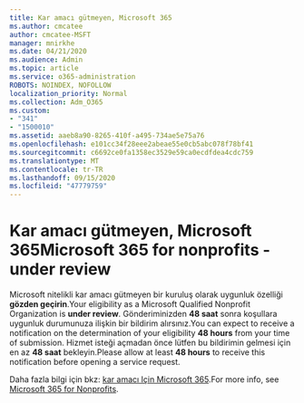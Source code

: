 ```yaml
---
title: Kar amacı gütmeyen, Microsoft 365
ms.author: cmcatee
author: cmcatee-MSFT
manager: mnirkhe
ms.date: 04/21/2020
ms.audience: Admin
ms.topic: article
ms.service: o365-administration
ROBOTS: NOINDEX, NOFOLLOW
localization_priority: Normal
ms.collection: Adm_O365
ms.custom:
- "341"
- "1500010"
ms.assetid: aaeb8a90-8265-410f-a495-734ae5e75a76
ms.openlocfilehash: e101cc34f28eee2abeae55e0cb5abc078f78bf41
ms.sourcegitcommit: c6692ce0fa1358ec3529e59ca0ecdfdea4cdc759
ms.translationtype: MT
ms.contentlocale: tr-TR
ms.lasthandoff: 09/15/2020
ms.locfileid: "47779759"
---
```

# <a name="microsoft-365-for-nonprofits---under-review"></a><span data-ttu-id="e12e1-102">Kar amacı gütmeyen, Microsoft 365</span><span class="sxs-lookup"><span data-stu-id="e12e1-102">Microsoft 365 for nonprofits - under review</span></span>

<span data-ttu-id="e12e1-103">Microsoft nitelikli kar amacı gütmeyen bir kuruluş olarak uygunluk özelliği **gözden geçirin**.</span><span class="sxs-lookup"><span data-stu-id="e12e1-103">Your eligibility as a Microsoft Qualified Nonprofit Organization is **under review**.</span></span> <span data-ttu-id="e12e1-104">Gönderiminizden **48 saat** sonra koşullara uygunluk durumunuza ilişkin bir bildirim alırsınız.</span><span class="sxs-lookup"><span data-stu-id="e12e1-104">You can expect to receive a notification on the determination of your eligibility **48 hours** from your time of submission.</span></span> <span data-ttu-id="e12e1-105">Hizmet isteği açmadan önce lütfen bu bildirimin gelmesi için en az **48 saat** bekleyin.</span><span class="sxs-lookup"><span data-stu-id="e12e1-105">Please allow at least **48 hours** to receive this notification before opening a service request.</span></span> 

<span data-ttu-id="e12e1-106">Daha fazla bilgi için bkz: [kar amacı Için Microsoft 365](https://www.microsoft.com/nonprofits/microsoft-365).</span><span class="sxs-lookup"><span data-stu-id="e12e1-106">For more info, see [Microsoft 365 for Nonprofits](https://www.microsoft.com/nonprofits/microsoft-365).</span></span> 
